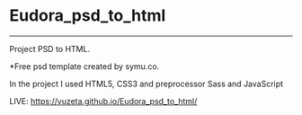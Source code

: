 # Eudora_psd_to_html
-------------------------------
Project PSD to HTML.

*Free psd template created by symu.co.

In the project I used HTML5, CSS3 and preprocessor Sass and JavaScript

LIVE: https://vuzeta.github.io/Eudora_psd_to_html/
